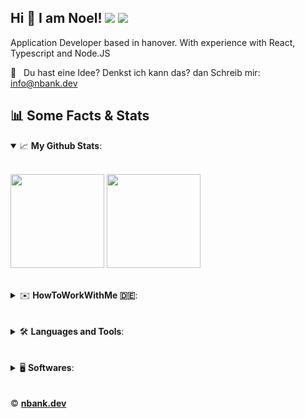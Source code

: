 ## Hi 👋 I am Noel! ![](https://komarev.com/ghpvc/?username=noelbank&color=4d2860) ![](https://hit.yhype.me/github/profile?user_id=24194246)

Application Developer based in hanover. With experience with React, Typescript and Node.JS

📧&nbsp;&nbsp; Du hast eine Idee? Denkst ich kann das? dan Schreib mir: 	<a href="mailto:info@nbank.dev">info@nbank.dev</a>


## 📊 Some Facts &amp; Stats

<details open>
 <summary> 📈  <b>My Github Stats</b>: </summary>
<br />
<p align = "left">
  <img height="150em" src="https://github-readme-stats.vercel.app/api/?username=noelbank&theme=react&count_private=true&include_all_commits=true" />
  <img height="150em" src="https://github-readme-stats.vercel.app/api/top-langs?username=noelbank&show_icons=true&theme=react&count_private=true&layout=compact&hide=java,html,handlebars" />
</p>
</details>
<br />
<details>
 <summary> ✉️  <b>HowToWorkWithMe 🇩🇪</b>: </summary>
<br />

<ul>
<li><b>Intro</b> –– <i>Bei Neoskop bin ich seit August 2018. Dort habe ich meine Asubilung angefangen und Arbeite nun als Application Developer. Im Team habe ich einiges an Verantwortung ganz egal ob es Deployments sind, neue dinge Entwickelt werden müssen, das On-Boarding neuer Kollegen oder planen von Events.
<br />
Dazu passend mein lieblings Zitat:</i>
<br />
<br />

> <i>Die Jungs von der Straße sind mir heilig.</i> <br />
> <b>&nbsp;&nbsp;Harald Krull <br />
> &nbsp;&nbsp;Kaptäin zur See </b>
</li>

<br />

<li><b>So definiere ich Erfolg</b> –– <i>
Für mich bedeutet es "gut im Job" zu sein wenn ich meine Arbeit in der geschätzten Zeit, nach bestem gewissen und möglichkeiten abgeben zukönnen. In dem ich mein gesammeltes Wissen und meine bisherigen "fehler" zur hilfe nehme.</i>
</li>

<br />

<li>
<b>So kommuniziere ich</b> –– <i>
Ich denke meine Kollegen &amp;' Freunde würden mich in meiner Art zu Kommunizieren sehr offen und direkt einschätzen. Man sollte meine direkte Art nicht immer sofort persönlich nehmen, da ich gerne mal dinge nicht so meine wie ich diese ausspreche. Für mich ist es schwer Kritik und probleme ohne das ein oder andere 🍻 (genussmittel) anzusprechen. Ich höre meinem Team gerne und so oft wie möglich zu.
Für mich ist eine direkte <b>face-to-face</b> Kommunikation am liebsten, den Mimik und Gestik des gegnübers Wahrnehmen zukönnen löst so manch ein missverständnis. Außerhalb meiner Arbeitszeiten kann man mich eigentlich immer erreichen, ob ich Antworte ist was anderes 😝. Sollte es jedoch Dringend sein oder jemand weiß nicht weiter helfe ich natürlich gerne.</i></li>

<br />

<li>
<b>Diese Dinge an mir könnten dich nerven</b> –– <i>
Da gibt es ein paar dinge, ob meine direkte /- offene Art, meinen nicht so ganz deutlichen Witzen. Meine Art an ein Problem heranzugehen ist nicht die üblichste aber trotzdem ist sie praktikabel 🙂</i>
</li>

<br />

<li>
<b>So verlierst oder gewinnst du mein Vertrauen</b> ––<i>
Um mein Vertrauen zu verdienen solltest <b>du</b> einfach <b>du</b> sein! Bitte verstell dich nicht sondern sei du selbst. Mein trigger punkt ist es wenn man sich nicht verantworlich fühlt und dinge einfach liegen lässt. Ich erwarte von anderen das man verantwortung übernimmt und versucht dinge die man nicht versteht kritisch zu hinterfragen. </i></li>
<br />

<li>
<b>Das sind meine Stärken</b> –– <i>
Meine Leidenschaft liegt ganz klar darin schöne, nützliche und brauchbare Anwendungen zu entwickeln. Mit meiner offenen Art helfe ich gerne dort wo ich kann ob es beim <u>Feierabend Säuferchen 🍻🍹</u> ist, bei Planen und umsetzen von Team Event's oder einfach ein Offenes Ohr mit guten vorschlägen damit unterstütze ich das Wir und somit mein Team. </i>
</li>
<br />

<li>
<b>Hier habe ich noch Luft nach oben</b> –– 
<i>
Ich könnte noch mehr verantwortung übernhemen und mein wissen noch besser mit meinen Kollegen Teilen. Außerdem möchte ich mich in meiner Freizeit mehr mit neuen Technologien berschäftigen um meinen wissenshorizont erweitern zu können. Dabei kann mich auch unterstützen in dem man mir Tipp's und Trick's gibt. 
</i></li>
</ul>

</details>
<br />
<br />

<details>
 <summary> 🛠️   <b>Languages and Tools</b>: </summary>
<br />
<a href="#" target="_blank"><img align="left" alt="React" width="36px" src="https://cdn.nbank.dev/images/react.png" /></a>
<a href="#" target="_blank"><img align="left" alt="Typescript" width="36px" src="https://cdn.nbank.dev/images/typescript.svg" /></a>
<a href="#" target="_blank"><img align="left" alt="Sass" width="36px" src="https://cdn.nbank.dev/images/sass.png" /></a>
<a href="#" target="_blank"><img align="left" alt="Node.JS" width="36px" src="https://cdn.nbank.dev/images/node.png" /></a>
<a href="#" target="_blank"><img align="left" alt="GatsbyJS" width="36px" src="https://cdn.nbank.dev/images/gatsby.svg" /></a>
<a href="#" target="_blank"> <img align="left" alt="git" width="36px" src="https://cdn.nbank.dev/images/git.png"/></a>
</details>
<br />
<br />


<details>
 <summary> 🖥️   <b>Softwares</b>: </summary>
<br>
<a href="#" target="_blank"><img align="left" alt="VSCode" width="36px" src="https://cdn.nbank.dev/images/vscode.png" /></a>
<a href="#" target="_blank"><img align="left" alt="Teamspeak" width="36px" src="https://cdn.nbank.dev/images/teamspeak.png" /></a>
<a href="#" target="_blank"><img align="left" alt="Discord" width="36px" src="https://cdn.nbank.dev/images/discord.png" /></a>
<a href="#" target="_blank"><img align="left" alt="Slack" width="36px" src="https://cdn.nbank.dev/images/slack.png" /></a>
<a href="#" target="_blank"><img align="left" alt="Spotify" width="36px" src="https://cdn.nbank.dev/images/spotify.png" /></a>
<a href="#" target="_blank"><img align="left" alt="Netlify" width="36px" src="https://cdn.nbank.dev/images/netlify.png" /></a>
<a href="https://github.com/noelbank/" target="_blank"> <img align="left" alt="GitHub" width="36px" src="https://cdn.nbank.dev/images/github.png"/></a>
</details>



<br />
<br />
© <a href="https://nbank.dev"><b>nbank.dev</b></a>
